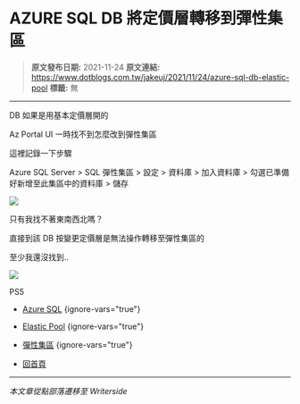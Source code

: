 # AZURE SQL DB 將定價層轉移到彈性集區

> **原文發布日期:** 2021-11-24
> **原文連結:** https://www.dotblogs.com.tw/jakeuj/2021/11/24/azure-sql-db-elastic-pool
> **標籤:** 無

---

DB 如果是用基本定價層開的

Az Portal UI 一時找不到怎麼改到彈性集區

這裡記錄一下步驟

Azure SQL Server > SQL 彈性集區 > 設定 > 資料庫 > 加入資料庫 > 勾選已準備好新增至此集區中的資料庫 > 儲存

![](https://dotblogsfile.blob.core.windows.net/user/jakeuj/4ad8b2bd-d8f7-45f7-99ba-32d47f961d2e/1637722129.png)

只有我找不著東南西北嗎？

直接到該 DB 按變更定價層是無法操作轉移至彈性集區的

至少我還沒找到..

![](https://card.psnprofiles.com/1/jakeuj.png)

PS5

* [Azure SQL](/jakeuj/Tags?qq=Azure%20SQL)
{ignore-vars="true"}
* [Elastic Pool](/jakeuj/Tags?qq=Elastic%20Pool)
{ignore-vars="true"}
* [彈性集區](/jakeuj/Tags?qq=%E5%BD%88%E6%80%A7%E9%9B%86%E5%8D%80)
{ignore-vars="true"}

* [回首頁](/jakeuj)

---

*本文章從點部落遷移至 Writerside*
